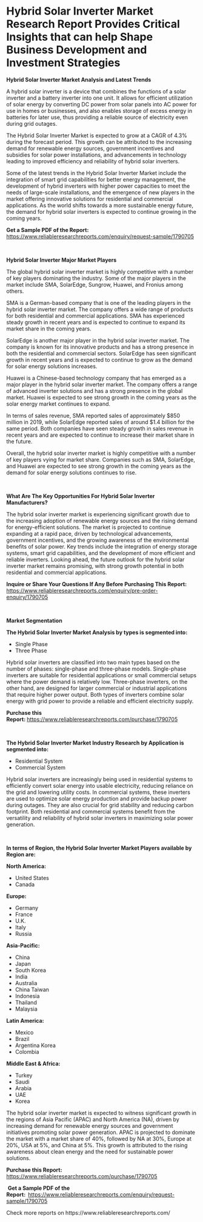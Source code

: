 <p><h1>Hybrid Solar Inverter Market Research Report Provides Critical Insights that can help Shape Business Development and Investment Strategies</h1></p><p><strong>Hybrid Solar Inverter Market Analysis and Latest Trends</strong></p>
<p><p>A hybrid solar inverter is a device that combines the functions of a solar inverter and a battery inverter into one unit. It allows for efficient utilization of solar energy by converting DC power from solar panels into AC power for use in homes or businesses, and also enables storage of excess energy in batteries for later use, thus providing a reliable source of electricity even during grid outages.</p><p>The Hybrid Solar Inverter Market is expected to grow at a CAGR of 4.3% during the forecast period. This growth can be attributed to the increasing demand for renewable energy sources, government incentives and subsidies for solar power installations, and advancements in technology leading to improved efficiency and reliability of hybrid solar inverters.</p><p>Some of the latest trends in the Hybrid Solar Inverter Market include the integration of smart grid capabilities for better energy management, the development of hybrid inverters with higher power capacities to meet the needs of large-scale installations, and the emergence of new players in the market offering innovative solutions for residential and commercial applications. As the world shifts towards a more sustainable energy future, the demand for hybrid solar inverters is expected to continue growing in the coming years.</p></p>
<p><strong>Get a Sample PDF of the Report:&nbsp;</strong> <a href="https://www.reliableresearchreports.com/enquiry/request-sample/1790705">https://www.reliableresearchreports.com/enquiry/request-sample/1790705</a></p>
<p>&nbsp;</p>
<p><strong>Hybrid Solar Inverter Major Market Players</strong></p>
<p><p>The global hybrid solar inverter market is highly competitive with a number of key players dominating the industry. Some of the major players in the market include SMA, SolarEdge, Sungrow, Huawei, and Fronius among others. </p><p>SMA is a German-based company that is one of the leading players in the hybrid solar inverter market. The company offers a wide range of products for both residential and commercial applications. SMA has experienced steady growth in recent years and is expected to continue to expand its market share in the coming years.</p><p>SolarEdge is another major player in the hybrid solar inverter market. The company is known for its innovative products and has a strong presence in both the residential and commercial sectors. SolarEdge has seen significant growth in recent years and is expected to continue to grow as the demand for solar energy solutions increases.</p><p>Huawei is a Chinese-based technology company that has emerged as a major player in the hybrid solar inverter market. The company offers a range of advanced inverter solutions and has a strong presence in the global market. Huawei is expected to see strong growth in the coming years as the solar energy market continues to expand.</p><p>In terms of sales revenue, SMA reported sales of approximately $850 million in 2019, while SolarEdge reported sales of around $1.4 billion for the same period. Both companies have seen steady growth in sales revenue in recent years and are expected to continue to increase their market share in the future.</p><p>Overall, the hybrid solar inverter market is highly competitive with a number of key players vying for market share. Companies such as SMA, SolarEdge, and Huawei are expected to see strong growth in the coming years as the demand for solar energy solutions continues to rise.</p></p>
<p>&nbsp;</p>
<p><strong>What Are The Key Opportunities For Hybrid Solar Inverter Manufacturers?</strong></p>
<p><p>The hybrid solar inverter market is experiencing significant growth due to the increasing adoption of renewable energy sources and the rising demand for energy-efficient solutions. The market is projected to continue expanding at a rapid pace, driven by technological advancements, government incentives, and the growing awareness of the environmental benefits of solar power. Key trends include the integration of energy storage systems, smart grid capabilities, and the development of more efficient and reliable inverters. Looking ahead, the future outlook for the hybrid solar inverter market remains promising, with strong growth potential in both residential and commercial applications.</p></p>
<p><strong>Inquire or Share Your Questions If Any Before Purchasing This Report:</strong> <a href="https://www.reliableresearchreports.com/enquiry/pre-order-enquiry/1790705">https://www.reliableresearchreports.com/enquiry/pre-order-enquiry/1790705</a></p>
<p>&nbsp;</p>
<p><strong>Market Segmentation</strong></p>
<p><strong>The Hybrid Solar Inverter Market Analysis by types is segmented into:</strong></p>
<p><ul><li>Single Phase</li><li>Three Phase</li></ul></p>
<p><p>Hybrid solar inverters are classified into two main types based on the number of phases: single-phase and three-phase models. Single-phase inverters are suitable for residential applications or small commercial setups where the power demand is relatively low. Three-phase inverters, on the other hand, are designed for larger commercial or industrial applications that require higher power output. Both types of inverters combine solar energy with grid power to provide a reliable and efficient electricity supply.</p></p>
<p><strong>Purchase this Report:&nbsp;</strong><a href="https://www.reliableresearchreports.com/purchase/1790705">https://www.reliableresearchreports.com/purchase/1790705</a></p>
<p>&nbsp;</p>
<p><strong>The Hybrid Solar Inverter Market Industry Research by Application is segmented into:</strong></p>
<p><ul><li>Residential System</li><li>Commercial System</li></ul></p>
<p><p>Hybrid solar inverters are increasingly being used in residential systems to efficiently convert solar energy into usable electricity, reducing reliance on the grid and lowering utility costs. In commercial systems, these inverters are used to optimize solar energy production and provide backup power during outages. They are also crucial for grid stability and reducing carbon footprint. Both residential and commercial systems benefit from the versatility and reliability of hybrid solar inverters in maximizing solar power generation.</p></p>
<p>&nbsp;</p>
<p><strong>In terms of Region, the Hybrid Solar Inverter Market Players available by Region are:</strong></p>
<p>
    <p> <strong> North America: </strong>
        <ul>
            <li>United States</li>
            <li>Canada</li>
        </ul>
        </p> 
    <p> <strong> Europe: </strong>
        <ul>
            <li>Germany</li>
            <li>France</li>
            <li>U.K.</li>
            <li>Italy</li>
            <li>Russia</li>
        </ul>
        </p> 
    <p> <strong> Asia-Pacific: </strong>
        <ul>
            <li>China</li>
            <li>Japan</li>
            <li>South Korea</li>
            <li>India</li>
            <li>Australia</li>
            <li>China Taiwan</li>
            <li>Indonesia</li>
            <li>Thailand</li>
            <li>Malaysia</li>
        </ul>
        </p> 
    <p> <strong> Latin America: </strong>
        <ul>
            <li>Mexico</li>
            <li>Brazil</li>
            <li>Argentina Korea</li>
            <li>Colombia</li>
        </ul>
        </p> 
    <p> <strong> Middle East & Africa: </strong>
        <ul>
            <li>Turkey</li>
            <li>Saudi</li>
            <li>Arabia</li>
            <li>UAE</li>
            <li>Korea</li>
        </ul>
    </p>
    </p>
<p><p>The hybrid solar inverter market is expected to witness significant growth in the regions of Asia Pacific (APAC) and North America (NA), driven by increasing demand for renewable energy sources and government initiatives promoting solar power generation. APAC is projected to dominate the market with a market share of 40%, followed by NA at 30%, Europe at 20%, USA at 5%, and China at 5%. This growth is attributed to the rising awareness about clean energy and the need for sustainable power solutions.</p></p>
<p><strong>Purchase this Report: </strong><a href="https://www.reliableresearchreports.com/purchase/1790705">https://www.reliableresearchreports.com/purchase/1790705</a></p>
<p>&nbsp;<strong>Get a Sample PDF of the Report:&nbsp;&nbsp;</strong><a href="https://www.reliableresearchreports.com/enquiry/request-sample/1790705">https://www.reliableresearchreports.com/enquiry/request-sample/1790705</a></p>
<p><strong></strong></p>
<p>Check more reports on https://www.reliableresearchreports.com/</p>